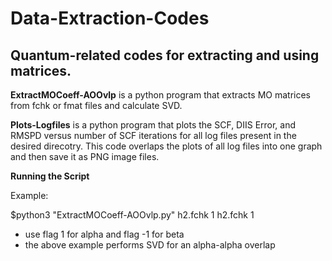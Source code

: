 # Data-Extraction-Codes
## Quantum-related codes for extracting and using matrices.

**ExtractMOCoeff-AOOvlp**
is a python program that extracts MO matrices from fchk or fmat files and calculate SVD.

**Plots-Logfiles**
is a python program that plots the SCF, DIIS Error, and RMSPD versus number of SCF iterations for all log files present in the desired direcotry. This code overlaps the plots of all log files into one graph and then save it as PNG image files.

**Running the Script**

Example:

$python3 "ExtractMOCoeff-AOOvlp.py" h2.fchk 1 h2.fchk 1

- use flag 1 for alpha and flag -1 for beta
- the above example performs SVD for an alpha-alpha overlap

